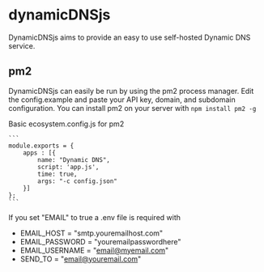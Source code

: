 # dynamicDNSjs

DynamicDNSjs aims to provide an easy to use self-hosted Dynamic DNS service.

## pm2

DynamicDNSjs can easily be run by using the pm2 process manager. Edit the config.example and paste your API key, domain, and subdomain configuration. You can install pm2 on your server with
`npm install pm2 -g`

Basic ecosystem.config.js for pm2

    ```
    module.exports = {
        apps : [{
            name: "Dynamic DNS",
            script: 'app.js',
            time: true,
            args: "-c config.json"
        }]
    };
    ```

If you set "EMAIL" to true a .env file is required with

- EMAIL_HOST = "smtp.youremailhost.com"
- EMAIL_PASSWORD = "youremailpasswordhere"
- EMAIL_USERNAME = "email@myemail.com"
- SEND_TO = "email@youremail.com"
